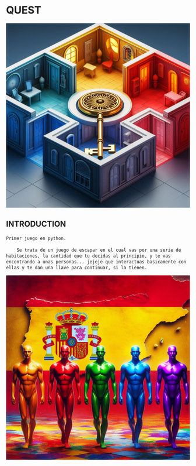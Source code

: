 # QUEST



![](https://github.com/astonymartin/QUEST/blob/main/imagen%20habitaciones.jfif)



## INTRODUCTION

    Primer juego en python.
        
        Se trata de un juego de escapar en el cual vas por una serie de habitaciones, la cantidad que tu decidas al principio, y te vas encontrando a unas personas... jejeje que interactuas basicamente con ellas y te dan una llave para continuar, si la tienen.
        
        
        
        
![](https://github.com/astonymartin/QUEST/blob/main/imagen%20HOMBRES%20COLORES.jfif)     
        